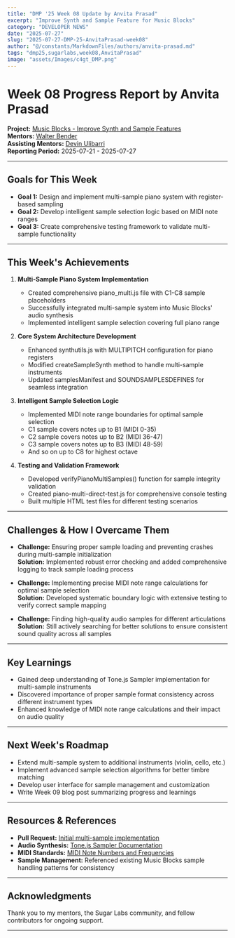 ```yaml
---
title: "DMP '25 Week 08 Update by Anvita Prasad"
excerpt: "Improve Synth and Sample Feature for Music Blocks"
category: "DEVELOPER NEWS"
date: "2025-07-27"
slug: "2025-07-27-DMP-25-AnvitaPrasad-week08"
author: "@/constants/MarkdownFiles/authors/anvita-prasad.md"
tags: "dmp25,sugarlabs,week08,AnvitaPrasad"
image: "assets/Images/c4gt_DMP.png"
---
```


<!-- markdownlint-disable -->

# Week 08 Progress Report by Anvita Prasad

**Project:** [Music Blocks - Improve Synth and Sample Features](https://github.com/sugarlabs/musicblocks/issues/4539)  
**Mentors:** [Walter Bender](https://github.com/walterbender)  
**Assisting Mentors:** [Devin Ulibarri](https://github.com/pikurasa)  
**Reporting Period:** 2025-07-21 - 2025-07-27  

---

## Goals for This Week
- **Goal 1:** Design and implement multi-sample piano system with register-based sampling
- **Goal 2:** Develop intelligent sample selection logic based on MIDI note ranges
- **Goal 3:** Create comprehensive testing framework to validate multi-sample functionality

---

## This Week's Achievements

1. **Multi-Sample Piano System Implementation**
   - Created comprehensive piano_multi.js file with C1-C8 sample placeholders
   - Successfully integrated multi-sample system into Music Blocks' audio synthesis
   - Implemented intelligent sample selection covering full piano range

2. **Core System Architecture Development**
   - Enhanced synthutils.js with MULTIPITCH configuration for piano registers
   - Modified createSampleSynth method to handle multi-sample instruments
   - Updated samplesManifest and SOUNDSAMPLESDEFINES for seamless integration

3. **Intelligent Sample Selection Logic**
   - Implemented MIDI note range boundaries for optimal sample selection
   - C1 sample covers notes up to B1 (MIDI 0-35)
   - C2 sample covers notes up to B2 (MIDI 36-47)
   - C3 sample covers notes up to B3 (MIDI 48-59)
   - And so on up to C8 for highest octave

4. **Testing and Validation Framework**
   - Developed verifyPianoMultiSamples() function for sample integrity validation
   - Created piano-multi-direct-test.js for comprehensive console testing
   - Built multiple HTML test files for different testing scenarios

---

## Challenges & How I Overcame Them

- **Challenge:** Ensuring proper sample loading and preventing crashes during multi-sample initialization  
  **Solution:** Implemented robust error checking and added comprehensive logging to track sample loading process

- **Challenge:** Implementing precise MIDI note range calculations for optimal sample selection  
  **Solution:** Developed systematic boundary logic with extensive testing to verify correct sample mapping

- **Challenge:** Finding high-quality audio samples for different articulations 
  **Solution:** Still actively searching for better solutions to ensure consistent sound quality across all samples

---

## Key Learnings
- Gained deep understanding of Tone.js Sampler implementation for multi-sample instruments
- Discovered importance of proper sample format consistency across different instrument types
- Enhanced knowledge of MIDI note range calculations and their impact on audio quality

---

## Next Week's Roadmap
- Extend multi-sample system to additional instruments (violin, cello, etc.)
- Implement advanced sample selection algorithms for better timbre matching
- Develop user interface for sample management and customization
- Write Week 09 blog post summarizing progress and learnings

---

## Resources & References
- **Pull Request:** [Initial multi-sample implementation](https://github.com/sugarlabs/musicblocks/pull/4738)
- **Audio Synthesis:** [Tone.js Sampler Documentation](https://tonejs.github.io/docs/14.7.77/Sampler)
- **MIDI Standards:** [MIDI Note Numbers and Frequencies](https://www.midi.org/specifications-old/item/table-1-summary-of-midi-message)
- **Sample Management:** Referenced existing Music Blocks sample handling patterns for consistency

---

## Acknowledgments
Thank you to my mentors, the Sugar Labs community, and fellow contributors for ongoing support.

---
